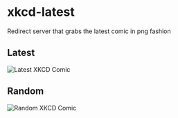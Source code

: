 # xkcd-latest

Redirect server that grabs the latest comic in png fashion
## Latest
![Latest XKCD Comic](https://xkcd-latest.herokuapp.com/xkcd-latest)

## Random
![Random XKCD Comic](https://xkcd-latest.herokuapp.com/xkcd-random)
